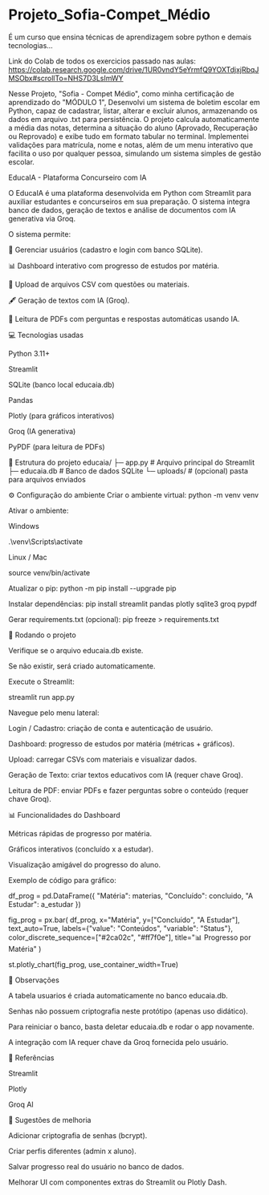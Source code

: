 # Projeto_Sofia-Compet_Médio
É um curso que ensina técnicas de aprendizagem sobre python e demais tecnologias...

Link do Colab de todos os exercicios passado nas aulas:
https://colab.research.google.com/drive/1UR0vndY5eYrmfQ9YOXTdjxjRbqJMSObx#scrollTo=NHS7D3LsImWY

Nesse Projeto, "Sofia - Compet Médio", como minha certificação de aprendizado do "MÓDULO 1", Desenvolvi um sistema de boletim escolar em Python, capaz de cadastrar, listar, alterar e excluir alunos, armazenando os dados em arquivo .txt para persistência. O projeto calcula automaticamente a média das notas, determina a situação do aluno (Aprovado, Recuperação ou Reprovado) e exibe tudo em formato tabular no terminal. Implementei validações para matrícula, nome e notas, além de um menu interativo que facilita o uso por qualquer pessoa, simulando um sistema simples de gestão escolar.

EducaIA - Plataforma Concurseiro com IA

O EducaIA é uma plataforma desenvolvida em Python com Streamlit para auxiliar estudantes e concurseiros em sua preparação.
O sistema integra banco de dados, geração de textos e análise de documentos com IA generativa via Groq.

O sistema permite:

👤 Gerenciar usuários (cadastro e login com banco SQLite).

📊 Dashboard interativo com progresso de estudos por matéria.

📂 Upload de arquivos CSV com questões ou materiais.

🖋️ Geração de textos com IA (Groq).

📄 Leitura de PDFs com perguntas e respostas automáticas usando IA.

💻 Tecnologias usadas

Python 3.11+

Streamlit

SQLite (banco local educaia.db)

Pandas

Plotly (para gráficos interativos)

Groq (IA generativa)

PyPDF (para leitura de PDFs)

📁 Estrutura do projeto
educaia/
├─ app.py              # Arquivo principal do Streamlit
├─ educaia.db          # Banco de dados SQLite
└─ uploads/            # (opcional) pasta para arquivos enviados

⚙️ Configuração do ambiente
Criar o ambiente virtual:
python -m venv venv

Ativar o ambiente:

Windows

.\venv\Scripts\activate


Linux / Mac

source venv/bin/activate

Atualizar o pip:
python -m pip install --upgrade pip

Instalar dependências:
pip install streamlit pandas plotly sqlite3 groq pypdf

Gerar requirements.txt (opcional):
pip freeze > requirements.txt

🚀 Rodando o projeto

Verifique se o arquivo educaia.db existe.

Se não existir, será criado automaticamente.

Execute o Streamlit:

streamlit run app.py


Navegue pelo menu lateral:

Login / Cadastro: criação de conta e autenticação de usuário.

Dashboard: progresso de estudos por matéria (métricas + gráficos).

Upload: carregar CSVs com materiais e visualizar dados.

Geração de Texto: criar textos educativos com IA (requer chave Groq).

Leitura de PDF: enviar PDFs e fazer perguntas sobre o conteúdo (requer chave Groq).

📊 Funcionalidades do Dashboard

Métricas rápidas de progresso por matéria.

Gráficos interativos (concluído x a estudar).

Visualização amigável do progresso do aluno.

Exemplo de código para gráfico:

df_prog = pd.DataFrame({
    "Matéria": materias,
    "Concluído": concluido,
    "A Estudar": a_estudar
})

fig_prog = px.bar(
    df_prog, x="Matéria", y=["Concluído", "A Estudar"],
    text_auto=True, labels={"value": "Conteúdos", "variable": "Status"},
    color_discrete_sequence=["#2ca02c", "#ff7f0e"],
    title="📊 Progresso por Matéria"
)

st.plotly_chart(fig_prog, use_container_width=True)

📝 Observações

A tabela usuarios é criada automaticamente no banco educaia.db.

Senhas não possuem criptografia neste protótipo (apenas uso didático).

Para reiniciar o banco, basta deletar educaia.db e rodar o app novamente.

A integração com IA requer chave da Groq fornecida pelo usuário.

🔗 Referências

Streamlit

Plotly

Groq AI

📸 Sugestões de melhoria

Adicionar criptografia de senhas (bcrypt).

Criar perfis diferentes (admin x aluno).

Salvar progresso real do usuário no banco de dados.

Melhorar UI com componentes extras do Streamlit ou Plotly Dash.
